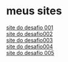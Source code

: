 # meus sites
 
<a href="https://ericksm23.github.io/css-html/desafioos/desafio001/desafiii">site do desafio 001</a>
<br>
<a href="https://ericksm23.github.io/css-html/desafioos/desafio002/cgi.html">site do desafio002</a>
<br>
<a href="https://ericksm23.github.io/css-html/desafioos/desafio003/index.html">site do desafio003</a>
<br>
<a href="https://ericksm23.github.io/css-html/desafioos/desafio004/index.html">site do desafio004</a>
<br>
<a href="https://ericksm23.github.io/css-html/desafioos/desafio005/index.html">site do desafio 005</a>